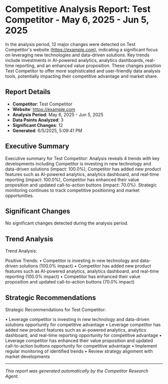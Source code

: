 # Competitive Analysis Report: Test Competitor - May 6, 2025 - Jun 5, 2025

In the analysis period, 12 major changes were detected on Test Competitor's website (https://example.com), indicating a significant focus on leveraging new technologies and data-driven solutions. Key trends include investments in AI-powered analytics, analytics dashboards, real-time reporting, and an enhanced value proposition. These changes position Test Competitor to offer more sophisticated and user-friendly data analysis tools, potentially impacting their competitive advantage and market share.

## Report Details

- **Competitor**: Test Competitor
- **Website**: https://example.com
- **Analysis Period**: May 6, 2025 - Jun 5, 2025
- **Data Points Analyzed**: 3
- **Significant Changes**: 12
- **Generated**: 6/5/2025, 5:09:41 PM

## Executive Summary

Executive summary for Test Competitor: Analysis reveals 4 trends with key developments including Competitor is investing in new technology and data-driven solutions (impact: 100.0%), Competitor has added new product features such as AI-powered analytics, analytics dashboard, and real-time reporting (impact: 100.0%), Competitor has enhanced their value proposition and updated call-to-action buttons (impact: 70.0%). Strategic monitoring continues to track competitive positioning and market opportunities.

## Significant Changes

No significant changes detected during the analysis period.

## Trend Analysis

Trend Analysis:

Positive Trends:
• Competitor is investing in new technology and data-driven solutions (100.0% impact)
• Competitor has added new product features such as AI-powered analytics, analytics dashboard, and real-time reporting (100.0% impact)
• Competitor has enhanced their value proposition and updated call-to-action buttons (70.0% impact)

## Strategic Recommendations

Strategic Recommendations for Test Competitor:

• Leverage competitor is investing in new technology and data-driven solutions opportunity for competitive advantage
• Leverage competitor has added new product features such as ai-powered analytics, analytics dashboard, and real-time reporting opportunity for competitive advantage
• Leverage competitor has enhanced their value proposition and updated call-to-action buttons opportunity for competitive advantage
• Implement regular monitoring of identified trends
• Review strategy alignment with market developments

---

*This report was generated automatically by the Competitor Research Agent.*
